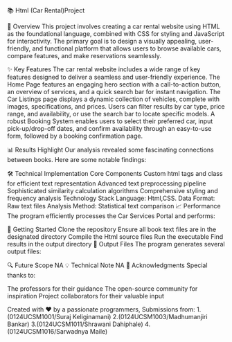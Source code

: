 📚 Html (Car Rental)Project


🎯 Overview
This project involves creating a car rental website using HTML as the foundational language, combined with CSS for styling and JavaScript for interactivity.
 The primary goal is to design a visually appealing, user-friendly, and functional platform that allows users to browse available cars, compare features, and make reservations seamlessly.
 
✨ Key Features
The car rental website includes a wide range of key features designed to deliver a seamless and user-friendly experience. 
The Home Page features an engaging hero section with a call-to-action button, an overview of services, and a quick search bar for instant navigation.
 The Car Listings page displays a dynamic collection of vehicles, complete with images, specifications, and prices.
 Users can filter results by car type, price range, and availability, or use the search bar to locate specific models. 
A robust Booking System enables users to select their preferred car, input pick-up/drop-off dates, and confirm availability through an easy-to-use form,
 followed by a booking confirmation page.


📊 Results Highlight
Our analysis revealed some fascinating connections between books. Here are some notable findings:

🛠️ Technical Implementation
Core Components
Custom html tags and class for efficient text representation
Advanced text preprocessing pipeline
Sophisticated similarity calculation algorithms
Comprehensive styling and frequency analysis
Technology Stack
Language: Html,CSS.
Data Format: Raw text files
Analysis Method: Statistical text comparison
📈 Performance
The program efficiently processes the Car Services Portal and performs:

🚀 Getting Started
Clone the repository
Ensure all book text files are in the designated directory
Compile the Html source files
Run the executable
Find results in the output directory
📝 Output Files
The program generates several output files:

🔍 Future Scope
NA
💡 Technical Note
NA
🤝 Acknowledgments
Special thanks to:

The professors for their guidance
The open-source community for inspiration
Project collaborators for their valuable input

Created with ❤️ by a passionate programmers,
Submissions from:
1.(0124UCSM1001/Suraj Keliginamani)
2.(0124UCSM1003/Madhumanjiri Bankar)
3.(0124UCSM1011/Shrawani Dahiphale)
4.(0124UCSM1016/Sarwadnya Maile)
